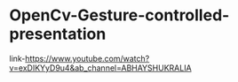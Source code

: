 # OpenCv-Gesture-controlled-presentation

link-https://www.youtube.com/watch?v=exDIKYyD9u4&ab_channel=ABHAYSHUKRALIA
